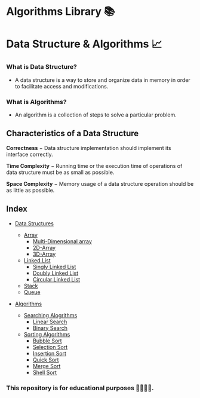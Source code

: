 # **Algorithms Library 📚**

# **Data Structure & Algorithms 📈**

### What is Data Structure?<br>

- A data structure is a way to store and organize data in memory in order to facilitate access and modifications.
  <br>

### What is Algorithms? <br>

- An algorithm is a collection of steps to solve a particular problem.

## **Characteristics of a Data Structure**

**Correctness** − Data structure implementation should implement its interface correctly.
</br>

**Time Complexity** − Running time or the execution time of operations of data structure must be as small as possible.
</br>

**Space Complexity** − Memory usage of a data structure operation should be as little as possible.

## **Index**

- [Data Structures]()

  - [Array](./Data_Structures/Notes/Array.md)
    - [Multi-Dimensional array](./Data_Structures/Notes/Multi-Dimensional%20%20Array.md)
    - [2D-Array](./Data_Structures/Notes/2D-Array.md)
    - [3D-Array](./Data_Structures/Notes/3D-Array.md)
  - [Linked List](./Data_Structures/Notes/Linked%20List.md)
    - [Singly Linked List](./Data_Structures/Notes/Singly%20Linked%20List.md)
    - [Doubly Linked List](./Data_Structures/Notes/Doubly%20Linked%20List.md)
    - [Circular Linked List]()
  - [Stack](./Data_Structures/Notes/Stack.md)
  - [Queue](./Data_Structures/Notes/Queue.md)

- [Algorithms](./Algorithms)

  - [Searching Alogrithms](./Algorithms/Searches/)
    - [Linear Search](./Algorithms/Searches/Notes/Linear%20Search.md)
    - [Binary Search](./Algorithms/Searches/Notes/Binary%20Search.md)
  - [Sorting Algorithms](./Algorithms/Sorts/)
    - [Bubble Sort](./Algorithms/Sorts/Notes/Bubble%20Sort.md)
    - [Selection Sort](./Algorithms/Sorts/Notes/Selection%20Sort.md)
    - [Insertion Sort](./Algorithms/Sorts/Notes/Insertion%20Sort.md)
    - [Quick Sort](./Algorithms/Sorts/Notes/Quick%20Sort.md)
    - [Merge Sort](./Algorithms/Sorts/Notes/Merge%20Sort.md)
    - [Shell Sort](./Algorithms/Sorts/Notes/Shell%20Sort.md)

### **This repository is for educational purposes 🏫👨🏻‍🎓.**
